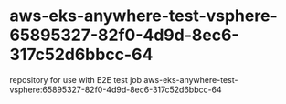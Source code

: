 # aws-eks-anywhere-test-vsphere-65895327-82f0-4d9d-8ec6-317c52d6bbcc-64
repository for use with E2E test job aws-eks-anywhere-test-vsphere:65895327-82f0-4d9d-8ec6-317c52d6bbcc-64
